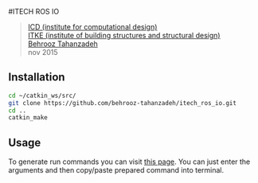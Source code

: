 #ITECH ROS IO
> [ICD (institute for computational design)](http://icd.uni-stuttgart.de/?cat=6)<br/>
> [ITKE (institute of building structures and structural design)](http://www.itke.uni-stuttgart.de/index.php?lang=en&id=)<br/>
> [Behrooz Tahanzadeh](http://b-tz.com)<br/>
> nov 2015

Installation
-----
```bash
cd ~/catkin_ws/src/
git clone https://github.com/behrooz-tahanzadeh/itech_ros_io.git
cd ..
catkin_make
```


Usage
-----
To generate run commands you can visit [this page](http://behrooz-tahanzadeh.github.io/itech_ros_io/). You can just enter the arguments and then copy/paste prepared command into terminal.
